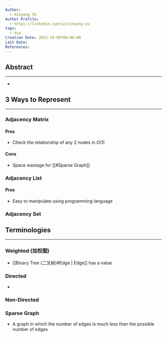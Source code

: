 ```yaml
---
Author:
  - Xinyang YU
Author Profile:
  - https://linkedin.com/in/xinyang-yu
tags:
  - dsa
Creation Date: 2023-10-09T09:08:00
Last Date: 
References:
---
```

## Abstract
---
- 

## 3 Ways to Represent
---
### Adjacency Matrix
#### Pros
- Check the relationship of any 2 nodes in O(1)
#### Cons
- Space wastage for [[#Sparse Graph]]
### Adjacency List
#### Pros
- Easy to manipulate using programming language
### Adjacency Set


## Terminologies
---
### Weighted (加权图)
- [[Binary Tree (二叉树)#Edge | Edge]] has a value
### Directed
- 
### Non-Directed

### Sparse Graph
- A graph in which the number of edges is much less than the possible number of edges